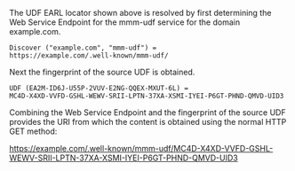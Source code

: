 The UDF EARL locator shown above is resolved by first determining the Web Service
Endpoint for the mmm-udf service for the domain example.com.

~~~~
Discover ("example.com", "mmm-udf") = 
https://example.com/.well-known/mmm-udf/
~~~~

Next the fingerprint of the source UDF is obtained.

~~~~
UDF (EA2M-ID6J-U55P-2VUV-E2NG-QQEX-MXUT-6L) =
MC4D-X4XD-VVFD-GSHL-WEWV-SRII-LPTN-37XA-XSMI-IYEI-P6GT-PHND-QMVD-UID3
~~~~

Combining the Web Service Endpoint and the fingerprint of the source UDF provides
the URI from which the content is obtained using the normal HTTP GET method:

https://example.com/.well-known/mmm-udf/MC4D-X4XD-VVFD-GSHL-WEWV-SRII-LPTN-37XA-XSMI-IYEI-P6GT-PHND-QMVD-UID3


